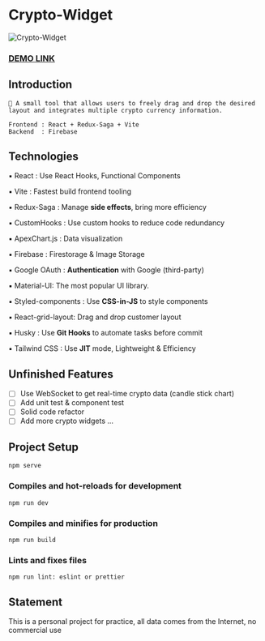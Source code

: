 # Crypto-Widget

![Crypto-Widget](https://firebasestorage.googleapis.com/v0/b/v-note-86a34.appspot.com/o/scenes%2F%E6%88%AA%E5%9C%96%202023-04-06%20%E4%B8%8B%E5%8D%889.20.43.png?alt=media&token=b15bb135-da09-4219-be39-3d66f806ca3d)

### [DEMO LINK](https://crypto-widget-kohl.vercel.app/#/dashboard)

## Introduction

```
📌 A small tool that allows users to freely drag and drop the desired layout and integrates multiple crypto currency information.

Frontend : React + Redux-Saga + Vite
Backend  : Firebase
```

## Technologies

▪️ React : Use React Hooks, Functional Components

▪️ Vite : Fastest build frontend tooling

▪️ Redux-Saga : Manage **side effects**, bring more efficiency

▪️ CustomHooks : Use custom hooks to reduce code redundancy

▪️ ApexChart.js : Data visualization

▪️ Firebase : Firestorage & Image Storage

▪️ Google OAuth : **Authentication** with Google (third-party)

▪️ Material-UI: The most popular UI library.

▪️ Styled-components : Use **CSS-in-JS** to style components

▪️ React-grid-layout: Drag and drop customer layout

▪️ Husky : Use **Git Hooks** to automate tasks before commit

▪️ Tailwind CSS : Use **JIT** mode, Lightweight & Efficiency

## Unfinished Features

- [ ] Use WebSocket to get real-time crypto data (candle stick chart)
- [ ] Add unit test & component test
- [ ] Solid code refactor
- [ ] Add more crypto widgets ...

## Project Setup

```
npm serve
```

### Compiles and hot-reloads for development

```
npm run dev
```

### Compiles and minifies for production

```
npm run build
```

### Lints and fixes files

```
npm run lint: eslint or prettier
```

## Statement

This is a personal project for practice, all data comes from the Internet, no commercial use
